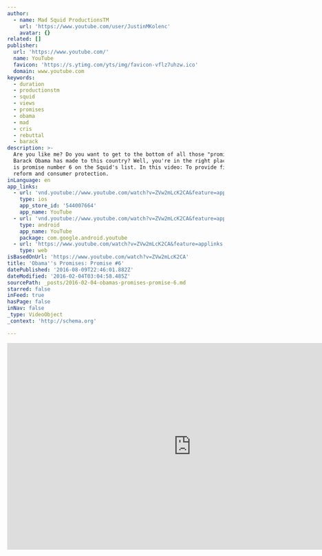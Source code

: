 ```yaml
---
author:
  - name: Mad Squid ProductionsTM
    url: 'https://www.youtube.com/user/JustinMKolenc'
    avatar: {}
related: []
publisher:
  url: 'https://www.youtube.com/'
  name: YouTube
  favicon: 'https://s.ytimg.com/yts/img/favicon-vflz7uhzw.ico'
  domain: www.youtube.com
keywords:
  - duration
  - productionstm
  - squid
  - views
  - promises
  - obama
  - mad
  - cris
  - rebuttal
  - barack
description: >-
  Are you like me? Do you want to get to the bottom of all those "promises" that
  Barack Obama has made to this country? Well, you're in the right place! This
  is promise number 6 on the Squid's list. In this video: To provide financial
  reform and consumer protection.
inLanguage: en
app_links:
  - url: 'vnd.youtube://www.youtube.com/watch?v=ZVw2mLcK2CA&feature=applinks'
    type: ios
    app_store_id: '544007664'
    app_name: YouTube
  - url: 'vnd.youtube://www.youtube.com/watch?v=ZVw2mLcK2CA&feature=applinks'
    type: android
    app_name: YouTube
    package: com.google.android.youtube
  - url: 'https://www.youtube.com/watch?v=ZVw2mLcK2CA&feature=applinks'
    type: web
isBasedOnUrl: 'https://www.youtube.com/watch?v=ZVw2mLcK2CA'
title: 'Obama''s Promises: Promise #6'
datePublished: '2016-08-09T22:46:01.882Z'
dateModified: '2016-02-04T03:04:58.485Z'
sourcePath: _posts/2016-02-04-obamas-promises-promise-6.md
starred: false
inFeed: true
hasPage: false
inNav: false
_type: VideoObject
_context: 'http://schema.org'

---
```

<iframe src="https://cdn.embedly.com/widgets/media.html?src=https%3A%2F%2Fwww.youtube.com%2Fembed%2FZVw2mLcK2CA%3Ffeature%3Doembed&amp;url=https%3A%2F%2Fwww.youtube.com%2Fwatch%3Fv%3DZVw2mLcK2CA&amp;image=https%3A%2F%2Fi.ytimg.com%2Fvi%2FZVw2mLcK2CA%2Fhqdefault.jpg&amp;key=b7d04c9b404c499eba89ee7072e1c4f7&amp;type=text%2Fhtml&amp;schema=youtube" width="854" height="480" scrolling="no" frameborder="0" allowfullscreen="allowfullscreen" style=""></iframe>